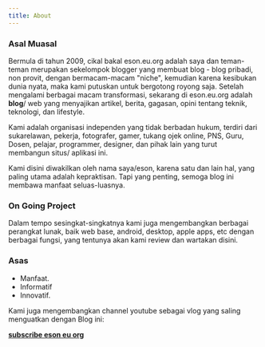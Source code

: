 ```yaml
---
title: About
---
```


### Asal Muasal
Bermula di tahun 2009, cikal bakal eson.eu.org adalah saya dan teman-teman merupakan sekelompok blogger yang membuat blog - blog pribadi, non provit, dengan bermacam-macam "niche", kemudian karena kesibukan dunia nyata, maka kami putuskan untuk bergotong royong saja. Setelah mengalami berbagai macam transformasi, sekarang  di eson.eu.org adalah **blog**/ web yang menyajikan artikel, berita, gagasan, opini tentang teknik, teknologi, dan lifestyle. 

Kami adalah organisasi independen yang tidak berbadan hukum, terdiri dari sukarelawan, pekerja, fotografer, gamer, tukang ojek online, PNS, Guru, Dosen, pelajar, programmer, designer, dan pihak lain yang turut membangun situs/ aplikasi ini. 

Kami disini diwakilkan oleh nama saya/eson, karena satu dan lain  hal, yang paling utama adalah kepraktisan. Tapi yang penting, semoga blog ini membawa manfaat seluas-luasnya. 

### On Going Project
Dalam tempo sesingkat-singkatnya kami juga mengembangkan berbagai perangkat lunak, baik web base, android, desktop, apple apps, etc dengan berbagai fungsi, yang tentunya akan kami review dan wartakan disini.

### Asas
- Manfaat.
- Informatif
- Innovatif.

Kami juga mengembangkan channel youtube sebagai vlog yang saling menguatkan dengan Blog ini:

**[subscribe eson eu org](https://www.youtube.com/channel/UCYeMlFNXwBzCTfpBw1AxTng?sub_confirmation=1)**